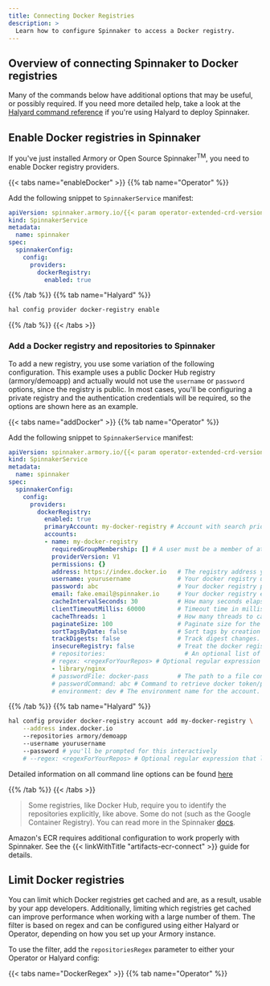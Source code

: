 ```yaml
---
title: Connecting Docker Registries
description: >
  Learn how to configure Spinnaker to access a Docker registry.
---
```


## Overview of connecting Spinnaker to Docker registries

Many of the commands below have additional options that
may be useful, or possibly required.  If you need more detailed help, take
a look at the [Halyard command reference](https://www.spinnaker.io/reference/halyard/commands/#hal-config-provider-docker-registry) if you're using Halyard to deploy Spinnaker.

## Enable Docker registries in Spinnaker

If you've just installed Armory or Open Source Spinnaker<sup>TM</sup>, you need to enable Docker registry providers.

{{< tabs name="enableDocker" >}}
{{% tab name="Operator" %}}

Add the following snippet to `SpinnakerService` manifest:

```yaml
apiVersion: spinnaker.armory.io/{{< param operator-extended-crd-version >}}
kind: SpinnakerService
metadata:
  name: spinnaker
spec:
  spinnakerConfig:  
    config:
      providers:
        dockerRegistry:
          enabled: true
```

{{% /tab %}}
{{% tab name="Halyard" %}}

```bash
hal config provider docker-registry enable
```

{{% /tab %}}
{{< /tabs >}}

### Add a Docker registry and repositories to Spinnaker

To add a new registry, you use some variation of the following configuration.
This example uses a public Docker Hub registry (armory/demoapp) and actually
would not use the `username` or `password` options, since the registry is
public.  In most cases, you'll be configuring a private registry and the
authentication credentials will be required, so the options are shown here
as an example.

{{< tabs name="addDocker" >}}
{{% tab name="Operator" %}}

Add the following snippet to `SpinnakerService` manifest:

```yaml
apiVersion: spinnaker.armory.io/{{< param operator-extended-crd-version >}}
kind: SpinnakerService
metadata:
  name: spinnaker
spec:
  spinnakerConfig:  
    config:
      providers:
        dockerRegistry:
          enabled: true
          primaryAccount: my-docker-registry # Account with search priority. (Required when using a locally deployed registry.)
          accounts:
          - name: my-docker-registry
            requiredGroupMembership: [] # A user must be a member of at least one specified group in order to make changes to this account's cloud resources.
            providerVersion: V1
            permissions: {}
            address: https://index.docker.io   # The registry address you want to pull and deploy images from. For example: index.docker.io - DockerHub quay.io - Quay gcr.io - Google Container Registry (GCR) [us|eu|asia].gcr.io - Regional GCR localhost - Locally deployed registry
            username: yourusername             # Your docker registry username
            password: abc                      # Your docker registry password. This field support "encrypted" secret references.
            email: fake.email@spinnaker.io     # Your docker registry email (often this only needs to be well-formed, rather than be a real address)
            cacheIntervalSeconds: 30           # How many seconds elapse between polling your docker registry. Certain registries are sensitive to over-polling, and larger intervals (e.g. 10 minutes = 600 seconds) are desirable if you're seeing rate limiting.
            clientTimeoutMillis: 60000         # Timeout time in milliseconds for this repository.
            cacheThreads: 1                    # How many threads to cache all provided repos on. Really only useful if you have a ton of repos.
            paginateSize: 100                  # Paginate size for the docker repository _catalog endpoint.
            sortTagsByDate: false              # Sort tags by creation date.
            trackDigests: false                # Track digest changes. This is not recommended as it consumes a high QPM, and most registries are flaky.
            insecureRegistry: false            # Treat the docker registry as insecure (don't validate the ssl cert).
            # repositories:                      # An optional list of repositories to cache images from. If not provided, Spinnaker will attempt to read accessible repositories from the registries _catalog endpoint
            # regex: <regexForYourRepos> # Optional regular expression that specifies what repositories Clouddriver caches images from. This is useful if you add repos frequently. Any new repo that matches the regex gets cached automatically.
            - library/nginx
            # passwordFile: docker-pass        # The path to a file containing your docker password in plaintext (not docker/config.json file). This field support "encryptedFile" secret references.
            # passwordCommand: abc # Command to retrieve docker token/password, commands must be available in environment
            # environment: dev # The environment name for the account. Many accounts can share the same environmen(e.g. dev, test, prod)
```

{{% /tab %}}
{{% tab name="Halyard" %}}


```bash
hal config provider docker-registry account add my-docker-registry \
    --address index.docker.io
    --repositories armory/demoapp
    --username yourusername
    --password # you'll be prompted for this interactively
    # --regex: <regexForYourRepos> # Optional regular expression that limits what repositories Clouddriver caches images from. This is useful if you add repos frequently. Any new repo that matches the regex gets cached automatically.
```

Detailed information on all command line options can be found [here](https://www.spinnaker.io/reference/halyard/commands/#hal-config-provider-docker-registry-account-add)

{{% /tab %}}
{{< /tabs >}}

>Some registries, like Docker Hub, require you to identify the
repositories explicitly, like above.  Some do not (such as the Google
Container Registry).  You can read more in the Spinnaker [docs](https://www.spinnaker.io/setup/install/providers/docker-registry/).

Amazon's ECR requires additional configuration to work properly with Spinnaker.
See the {{< linkWithTitle "artifacts-ecr-connect" >}} guide for details.

## Limit Docker registries

You can limit which Docker registries get cached and are, as a result, usable by your app developers. Additionally, limiting which registries get cached can improve performance when working with a large number of them. The filter is based on regex and can be configured using either Halyard or Operator, depending on how you set up your Armory instance.

To use the filter, add the `repositoriesRegex` parameter to either your Operator or Halyard config:

{{< tabs name="DockerRegex" >}}
{{% tab name="Operator" %}}


